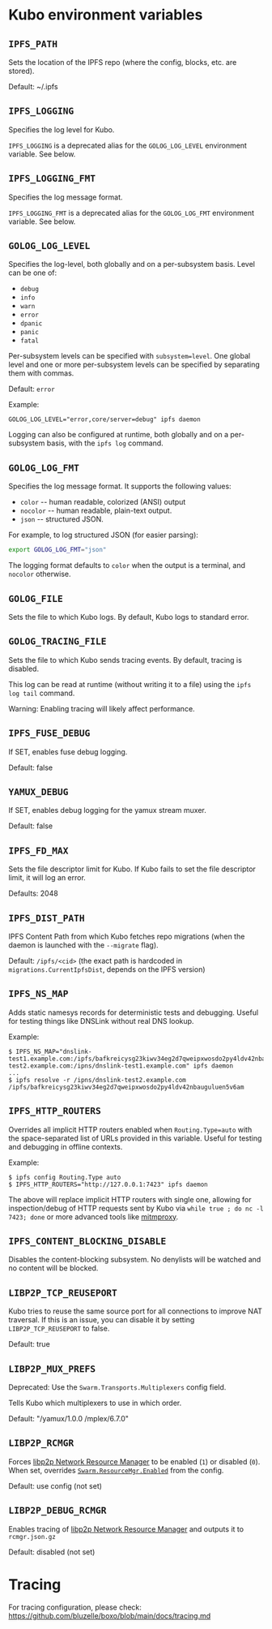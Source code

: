 # Kubo environment variables

## `IPFS_PATH`

Sets the location of the IPFS repo (where the config, blocks, etc.
are stored).

Default: ~/.ipfs

## `IPFS_LOGGING`

Specifies the log level for Kubo.

`IPFS_LOGGING` is a deprecated alias for the `GOLOG_LOG_LEVEL` environment variable.  See below.

## `IPFS_LOGGING_FMT`

Specifies the log message format.

`IPFS_LOGGING_FMT` is a deprecated alias for the `GOLOG_LOG_FMT` environment variable.  See below.

## `GOLOG_LOG_LEVEL`

Specifies the log-level, both globally and on a per-subsystem basis.  Level can be one of:

* `debug`
* `info`
* `warn`
* `error`
* `dpanic`
* `panic`
* `fatal`

Per-subsystem levels can be specified with `subsystem=level`.  One global level and one or more per-subsystem levels
can be specified by separating them with commas.

Default: `error`

Example:

```console
GOLOG_LOG_LEVEL="error,core/server=debug" ipfs daemon
```

Logging can also be configured at runtime, both globally and on a per-subsystem basis, with the `ipfs log` command.

## `GOLOG_LOG_FMT`

Specifies the log message format.  It supports the following values:

- `color` -- human readable, colorized (ANSI) output
- `nocolor` -- human readable, plain-text output.
- `json` -- structured JSON.

For example, to log structured JSON (for easier parsing):

```bash
export GOLOG_LOG_FMT="json"
```
The logging format defaults to `color` when the output is a terminal, and `nocolor` otherwise.

## `GOLOG_FILE`

Sets the file to which Kubo logs. By default, Kubo logs to standard error.

## `GOLOG_TRACING_FILE`

Sets the file to which Kubo sends tracing events. By default, tracing is
disabled.

This log can be read at runtime (without writing it to a file) using the `ipfs
log tail` command.

Warning: Enabling tracing will likely affect performance.

## `IPFS_FUSE_DEBUG`

If SET, enables fuse debug logging.

Default: false

## `YAMUX_DEBUG`

If SET, enables debug logging for the yamux stream muxer.

Default: false

## `IPFS_FD_MAX`

Sets the file descriptor limit for Kubo. If Kubo fails to set the file
descriptor limit, it will log an error.

Defaults: 2048

## `IPFS_DIST_PATH`

IPFS Content Path from which Kubo fetches repo migrations (when the daemon
is launched with the `--migrate` flag).

Default: `/ipfs/<cid>` (the exact path is hardcoded in
`migrations.CurrentIpfsDist`, depends on the IPFS version)

## `IPFS_NS_MAP`

Adds static namesys records for deterministic tests and debugging.
Useful for testing things like DNSLink without real DNS lookup.

Example:

```console
$ IPFS_NS_MAP="dnslink-test1.example.com:/ipfs/bafkreicysg23kiwv34eg2d7qweipxwosdo2py4ldv42nbauguluen5v6am,dnslink-test2.example.com:/ipns/dnslink-test1.example.com" ipfs daemon
...
$ ipfs resolve -r /ipns/dnslink-test2.example.com
/ipfs/bafkreicysg23kiwv34eg2d7qweipxwosdo2py4ldv42nbauguluen5v6am
```

## `IPFS_HTTP_ROUTERS`

Overrides all implicit HTTP routers enabled when `Routing.Type=auto` with
the space-separated list of URLs provided in this variable.
Useful for testing and debugging in offline contexts.

Example:

```console
$ ipfs config Routing.Type auto
$ IPFS_HTTP_ROUTERS="http://127.0.0.1:7423" ipfs daemon
```

The above will replace implicit HTTP routers with single one, allowing for
inspection/debug of HTTP requests sent by Kubo via `while true ; do nc -l 7423; done`
or more advanced tools like [mitmproxy](https://docs.mitmproxy.org/stable/#mitmproxy).


## `IPFS_CONTENT_BLOCKING_DISABLE`

Disables the content-blocking subsystem. No denylists will be watched and no
content will be blocked.

## `LIBP2P_TCP_REUSEPORT`

Kubo tries to reuse the same source port for all connections to improve NAT
traversal. If this is an issue, you can disable it by setting
`LIBP2P_TCP_REUSEPORT` to false.

Default: true

## `LIBP2P_MUX_PREFS`

Deprecated: Use the `Swarm.Transports.Multiplexers` config field.

Tells Kubo which multiplexers to use in which order.

Default: "/yamux/1.0.0 /mplex/6.7.0"

## `LIBP2P_RCMGR`

Forces [libp2p Network Resource Manager](https://github.com/libp2p/go-libp2p-resource-manager#readme)
to be enabled (`1`) or disabled (`0`).
When set, overrides [`Swarm.ResourceMgr.Enabled`](https://github.com/bluzelle/ipfs-kubo/blob/master/docs/config.md#swarmresourcemgrenabled) from the config.

Default: use config (not set)

## `LIBP2P_DEBUG_RCMGR`

Enables tracing of [libp2p Network Resource Manager](https://github.com/libp2p/go-libp2p-resource-manager#readme)
and outputs it to `rcmgr.json.gz`


Default: disabled (not set)

# Tracing

For tracing configuration, please check: https://github.com/bluzelle/boxo/blob/main/docs/tracing.md
